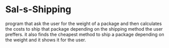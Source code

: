 # Sal-s-Shipping
program that ask the user for the weight of a package and then calculates the costs to ship that package depending on the shipping method
the user preffers.
it also finds the cheapest method to ship a package depending on the weight and it shows it for the user.  
